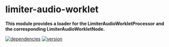 # limiter-audio-worklet

**This module provides a loader for the LimiterAudioWorkletProcessor and the corresponding LimiterAudioWorkletNode.**

[![dependencies](https://img.shields.io/david/chrisguttandin/limiter-audio-worklet.svg?style=flat-square)](https://www.npmjs.com/package/limiter-audio-worklet)
[![version](https://img.shields.io/npm/v/limiter-audio-worklet.svg?style=flat-square)](https://www.npmjs.com/package/limiter-audio-worklet)
